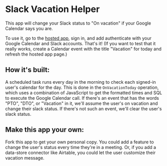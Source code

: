 # Slack Vacation Helper

This app will change your Slack status to "On vacation" if your Google Calendar says you are.

To use it, go to the [hosted app](https://cal-slack-status-p7i9u.transposit.io/), sign in, and add authenticate with your Google Calendar and Slack accounts. That's it! (If you want to test that it really works, create a Calendar event with the title "Vacation" for today and refresh the hosted app page.)

## How it's built:

A scheduled task runs every day in the morning to check each signed-in user's calendar for the day. This is done in the `OnVacationToday` operation, which uses a combination of JavaScript to get the formatted times and SQL to execute the Google Calendar call. If there's an event that has the words "PTO", "DTO", or "Vacation" in it, we'll assume the user's on vacation and change their slack status. If there's not such an event, we'll clear the user's slack status.

## Make this app your own:
Fork this app to get your own personal copy. You could add a feature to change the user's status every time they're in a meeting. Or, if you add a data-store connector like Airtable, you could let the user customize their vacation message.





